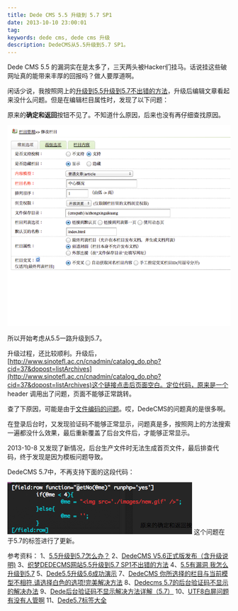 ```yaml
---
title: Dede CMS 5.5 升级到 5.7 SP1
date: 2013-10-10 23:00:01
tag: 
keywords: dede cms, dede cms 升级
description: DedeCMS从5.5升级到5.7 SP1。
---
```


Dede CMS 5.5 的漏洞实在是太多了，三天两头被Hacker们挂马。话说挂这些破网址真的能带来丰厚的回报吗？做人要厚道啊。

闲话少说，我按照网上的[升级到5.5升级到5.7不出错的方法](http://www.moke8.com/article-9011-1.html)，升级后编辑文章看起来没什么问题。但是在编辑栏目属性时，发现了以下问题：

原来的**确定和返回**按钮不见了。不知道什么原因，后来也没有再仔细查找原因。

![](./20131010-dede-cms-update/10230108-55db209340de4bfe8f87e5d3870cf9ab.png)

所以开始考虑从5.5一路升级到5.7。

升级过程，还比较顺利。升级后，[http://www.sinotefl.ac.cn/cnadmin/catalog_do.php?cid=37&dopost=listArchives](http://www.sinotefl.ac.cn/cnadmin/catalog_do.php?cid=37&dopost=listArchives)这个链接点击后页面空白。定位代码，原来是一个 header 调用出了问题，页面不能够正常跳转。

查了下原因，可能是由于[文件编码的问题](http://zhidao.baidu.com/link?url=C4ffLz-jJKc9apwjiP_nUAV-NRiqGP8EEXtdemcWBfjHmlhC1THnKFa97Tr3aDVprzuKbt9XU13YYBrXCThj-a)。哎，DedeCMS的问题真的是很多啊。

在登录后台时，又发现验证码不能够正常显示，问题真是多，按照网上的方法搜索一遍都没什么效果，最后重新覆盖了后台文件后，才能够正常显示。

2013-10-8 又发现了新情况，后台生产文件时无法生成首页文件，最后排查代码，终于发现是因为模板问题导致。

DedeCMS 5.7中，不再支持下面的这段代码：

![](./20131010-dede-cms-update/10230046-132e2ed29db84500a30209abeb2f464c.png)
这个问题在于5.7的标签进行了更新。

参考资料：
1、[5.5升级到5.7怎么办？](http://bbs.dedecms.com/simple/?t359612.html)
2、[DedeCMS V5.6正式版发布（含升级说明)](http://bbs.dedecms.com/232740.html)
3、[织梦DEDECMS网站5.5升级到5.7 SP1不出错的方法](http://www.moke8.com/article-9011-1.html)
4、[5.5有漏洞 我怎么升级到5.7](http://bbs.dedecms.com/simple/?t435947.html)
5、[Dede5.5升级5.6成功演示](http://bbs.dedecms.com/simple/?t233022.html)
7、[DedeCMS 你所选择的栏目与当前模型不相符,请选择白色的选项!完美解决方法](http://www.jb51.net/cms/54979.html)
8、[Dedecms 5.7的后台验证码不显示的解决办法](http://www.weste.net/2011/6-15/75525.html)
9、[Dede后台验证码不显示解决方法详解（5.7）](http://www.jb51.net/cms/68157.html)
10、[UTF8白屏问题有没有人管啊](http://bbs.dedecms.com/simple/?t394825.html)
11、[Dede5.7标签大全](http://jingyan.baidu.com/article/29697b91c8c118ab21de3c54.html)